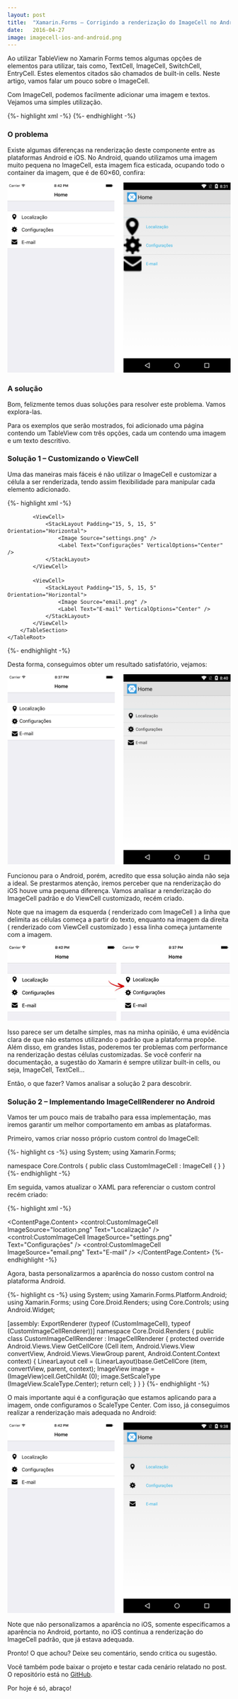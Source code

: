 ```yaml
---
layout: post
title:  "Xamarin.Forms – Corrigindo a renderização do ImageCell no Android"
date:   2016-04-27
image: imagecell-ios-and-android.png
---
```


<p class="intro"><span class="dropcap">A</span>o utilizar TableView no Xamarin Forms temos algumas opções de elementos para utilizar, tais como, TextCell, ImageCell, SwitchCell, EntryCell. Estes elementos citados são chamados de built-in cells. Neste artigo, vamos falar um pouco sobre o ImageCell.</p>

Com ImageCell, podemos facilmente adicionar uma imagem e textos. Vejamos uma simples utilização.

{%- highlight xml -%}
<TableView Intent="Menu">
    <TableRoot>
        <TableSection>
            <ImageCell ImageSource="location.png" Text="Localização" />
            <ImageCell ImageSource="settings.png" Text="Configurações" />
            <ImageCell ImageSource="email.png" Text="E-mail" />
        </TableSection>
    </TableRoot>
</TableView>
{%- endhighlight -%}

### O problema

Existe algumas diferenças na renderização deste componente entre as plataformas Android e iOS. No Android, quando utilizamos uma imagem muito pequena no ImageCell, esta imagem fica esticada, ocupando todo o container da imagem, que é de 60×60, confira:

<img src="/assets/img/default-imagecell-ios-and-android.png" alt="Exibição padrão do ImageCell no iOS e Android.">

### A solução

Bom, felizmente temos duas soluções para resolver este problema. Vamos explora-las.

Para os exemplos que serão mostrados, foi adicionado uma página contendo um TableView com três opções, cada um contendo uma imagem e um texto descritivo.

### Solução 1 – Customizando o ViewCell

Uma das maneiras mais fáceis é não utilizar o ImageCell e customizar a célula a ser renderizada, tendo assim flexibilidade para manipular cada elemento adicionado.

{%- highlight xml -%}
<TableView Intent="Menu">
    <TableRoot>
        <TableSection>
            <ViewCell>
                <StackLayout Padding="15, 5, 15, 5" Orientation="Horizontal">
                    <Image Source="location.png" />
                    <Label Text="Localização" VerticalOptions="Center" />
                </StackLayout>
            </ViewCell>
            
            <ViewCell>
                <StackLayout Padding="15, 5, 15, 5" Orientation="Horizontal">
                    <Image Source="settings.png" />
                    <Label Text="Configurações" VerticalOptions="Center" />
                </StackLayout>
            </ViewCell>

            <ViewCell>
                <StackLayout Padding="15, 5, 15, 5" Orientation="Horizontal">
                    <Image Source="email.png" />
                    <Label Text="E-mail" VerticalOptions="Center" />
                </StackLayout>
            </ViewCell>
        </TableSection>
    </TableRoot>
</TableView>
{%- endhighlight -%}

Desta forma, conseguimos obter um resultado satisfatório, vejamos:

<img src="/assets/img/viewcell-ios-and-android.png" alt="Exibição com ViewCell no iOS e Android.">

Funcionou para o Android, porém, acredito que essa solução ainda não seja a ideal. Se prestarmos atenção, iremos perceber que na renderização do iOS houve uma pequena diferença. Vamos analisar a renderização do ImageCell padrão e do ViewCell customizado, recém criado.

Note que na imagem da esquerda ( renderizado com ImageCell ) a linha que delimita as células começa a partir do texto, enquanto na imagem da direita ( renderizado com ViewCell customizado ) essa linha começa juntamente com a imagem.

<img src="/assets/img/comparacao-imagecell-e-viewcell-no-ios.jpg" alt="Comparação do ImageCell com o ViewCell no iOS.">

Isso parece ser um detalhe simples, mas na minha opinião, é uma evidência clara de que não estamos utilizando o padrão que a plataforma propõe. Além disso, em grandes listas, poderemos ter problemas com performance na renderização destas células customizadas. Se você conferir na documentação, a sugestão do Xamarin é sempre utilizar built-in cells, ou seja, ImageCell, TextCell…

Então, o que fazer? Vamos analisar a solução 2 para descobrir.

### Solução 2 – Implementando ImageCellRenderer no Android

Vamos ter um pouco mais de trabalho para essa implementação, mas iremos garantir um melhor comportamento em ambas as plataformas.

Primeiro, vamos criar nosso próprio custom control do ImageCell:

{%- highlight cs -%}
using System;
using Xamarin.Forms;

namespace Core.Controls
{
    public class CustomImageCell : ImageCell
    {
    }
}
{%- endhighlight -%}

Em seguida, vamos atualizar o XAML para referenciar o custom control recém criado:

{%- highlight xml -%}
<?xml version="1.0" encoding="UTF-8"?>
<ContentPage xmlns="http://xamarin.com/schemas/2014/forms" 
             xmlns:x="http://schemas.microsoft.com/winfx/2009/xaml" 
             xmlns:control="clr-namespace:Core.Controls;assembly=Core"  
             x:Class="Core.Views.HomeView" 
             Title="Home">
    <ContentPage.Content>
        <TableView Intent="Menu">
            <TableRoot>
                <TableSection>
                    <control:CustomImageCell ImageSource="location.png" Text="Localização" />
                    <control:CustomImageCell ImageSource="settings.png" Text="Configurações" />
                    <control:CustomImageCell ImageSource="email.png" Text="E-mail" />
                </TableSection>
            </TableRoot>
        </TableView>
    </ContentPage.Content>
</ContentPage>
{%- endhighlight -%}

Agora, basta personalizarmos a aparência do nosso custom control na plataforma Android.

{%- highlight cs -%}
using System;
using Xamarin.Forms.Platform.Android;
using Xamarin.Forms;
using Core.Droid.Renders;
using Core.Controls;
using Android.Widget;

[assembly: ExportRenderer (typeof (CustomImageCell), typeof (CustomImageCellRenderer))]
namespace Core.Droid.Renders
{
    public class CustomImageCellRenderer : ImageCellRenderer
    {
        protected override Android.Views.View GetCellCore (Cell item, Android.Views.View convertView, Android.Views.ViewGroup parent, Android.Content.Context context)
        {
            LinearLayout cell = (LinearLayout)base.GetCellCore (item, convertView, parent, context);
            ImageView image = (ImageView)cell.GetChildAt (0);
            image.SetScaleType (ImageView.ScaleType.Center);
            return cell;
        }
    }
}
{%- endhighlight -%}

O mais importante aqui é a configuração que estamos aplicando para a imagem, onde configuramos o ScaleType Center. Com isso, já conseguimos realizar a renderização mais adequada no Android:

<img src="/assets/img/imagecell-ios-and-android.png" alt="Exibição padrão no iOS e custom renderer no Android.">

Note que não personalizamos a aparência no iOS, somente especificamos a aparência no Android, portanto, no iOS continua a renderização do ImageCell padrão, que já estava adequada.

Pronto! O que achou? Deixe seu comentário, sendo critica ou sugestão.

Você também pode baixar o projeto e testar cada cenário relatado no post. O repositório está no [GitHub][projeto].

Por hoje é só, abraço!

[projeto]: https://github.com/ionixjunior/XFImageCellApp